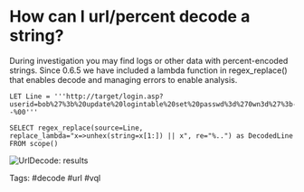 # How can I url/percent decode a string?

During investigation you may find logs or other data with percent-encoded strings. 
Since 0.6.5 we have included a lambda function in regex_replace() that enables decode and managing errors to enable analysis.

```vql
LET Line = '''http://target/login.asp?userid=bob%27%3b%20update%20logintable%20set%20passwd%3d%270wn3d%27%3b--%00'''

SELECT regex_replace(source=Line, replace_lambda="x=>unhex(string=x[1:]) || x", re="%..") as DecodedLine FROM scope() 

```

![UrlDecode: results](https://user-images.githubusercontent.com/13081800/172098424-d78c73f9-e7d2-405b-99ca-129eba4350c0.png)


Tags: #decode #url #vql
